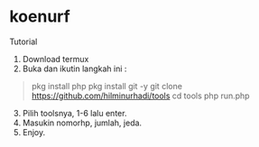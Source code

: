 # koenurf
Tutorial
1. Download termux
2. Buka dan ikutin langkah ini :
>pkg install php
>pkg install git -y
>git clone https://github.com/hilminurhadi/tools
>cd tools
>php run.php
3. Pilih toolsnya, 1-6 lalu enter.
4. Masukin nomorhp, jumlah, jeda.
5. Enjoy.
